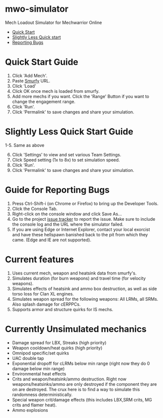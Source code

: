 # mwo-simulator
Mech Loadout Simulator for Mechwarrior Online

* [Quick Start](#quick-start-guide)
* [Slightly Less Quick start](#slightly-less-quick-start-guide)
* [Reporting Bugs](#guide-for-reporting-bugs)

# Quick Start Guide

1. Click 'Add Mech'.
2. Paste [Smurfy](http://mwo.smurfy-net.de/) URL.
3. Click 'Load'
4. Click OK once mech is loaded from smurfy.
5. Add more mechs if you want. Click the 'Range' Button if you want to change the engagement range.
6. Click 'Run'.
7. Click 'Permalink' to save changes and share your simulation.

# Slightly Less Quick Start Guide

1-5. Same as above

6. Click 'Settings' to view and set various Team Settings.
7. Click Speed setting (1x to 8x) to set simulation speed.
8. Click 'Run'.
9. Click 'Permalink' to save changes and share your simulation.

# Guide for Reporting Bugs

1. Press Ctrl-Shift-i (on Chrome or Firefox) to bring up the Developer Tools.
2. Click the Console Tab.
3. Right-click on the console window and click Save As...
4. Go to the project [issue tracker](https://github.com/fat4eyes-mwo/mwo-simulator/issues) to report the issue. Make sure to include the console log and the URL where the simulator failed.
5. If you are using Edge or Internet Explorer, contact your local exorcist and have these hellspawn banished back to the pit from which they came. (Edge and IE are not supported).

# Current features

1. Uses current mech, weapon and heatsink data from smurfy's.
2. Simulates duration (for burn weapons) and travel time (for velocity weapons).
3. Simulates effects of heatsink and ammo box destruction, as well as side torso loss for Clan XL engines.
5. Simulates weapon spread for the following weapons: All LRMs, all SRMs. Also splash damage for cERPPCs.
4. Supports armor and structure quirks for IS mechs.

# Currently Unsimulated mechanics

* Damage spread for LBX, Streaks (high priority)
* Weapon cooldown/heat quirks (high priority)
* Omnipod specific/set quirks
* UAC double tap
* Exponential dropoff for cLRMs below min range (right now they do 0 damage below min range)
* Environmental heat effects
* Crits and weapon/heatsink/ammo destruction. Right now weapons/heatsinks/ammo are only destroyed if the component they are on are destroyed. The crux here is to find a way to simulate this randomness deterministically.
* Special weapon crit/damage effects (this includes LBX,SRM crits, MG crits and flamer heat).
* Ammo explosions
